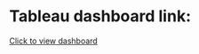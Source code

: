# Tableau dashboard link:
[Click to view dashboard](https://public.tableau.com/app/profile/shashwat.shekhar/viz/CovidDashboard_17060117133670/Dashboard1#1)
